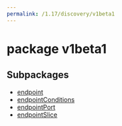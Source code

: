 ```yaml
---
permalink: /1.17/discovery/v1beta1
---
```


# package v1beta1



## Subpackages

* [endpoint](discovery-v1beta1-endpoint.md)
* [endpointConditions](discovery-v1beta1-endpointConditions.md)
* [endpointPort](discovery-v1beta1-endpointPort.md)
* [endpointSlice](discovery-v1beta1-endpointSlice.md)